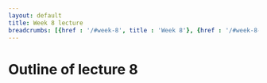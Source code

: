 ```yaml
---
layout: default
title: Week 8 lecture
breadcrumbs: [{href : '/#week-8', title : 'Week 8'}, {href : '/#week-8-day-2', title : 'Day 2'}]
---
```


Outline of lecture 8
====================
